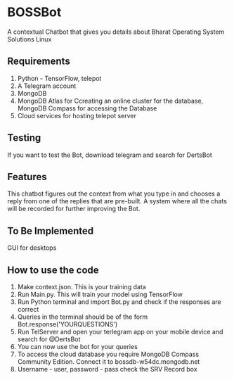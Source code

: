 # BOSSBot
A contextual Chatbot that gives you details about Bharat Operating System Solutions Linux

## Requirements
1. Python - TensorFlow, telepot
3. A Telegram account
4. MongoDB
5. MongoDB Atlas for Ccreating an online cluster for the database, MongoDB Compass for accessing the Database
6. Cloud services for hosting telepot server

## Testing
If you want to test the Bot, download telegram and search for DertsBot

## Features
This chatbot figures out the context from what you type in and chooses a reply from one of the replies that are pre-built. A system where all the chats will be recorded for further improving the Bot. 

## To Be Implemented
GUI for desktops

## How to use the code
1. Make context.json. This is your training data
2. Run Main.py. This will train your model using TensorFlow
3. Run Python terminal and import Bot.py and check if the responses are correct
4. Queries in the terminal should be of the form Bot.response('YOURQUESTIONS')
5. Run TelServer and open your terlegram app on your mobile device and search for @DertsBot
6. You can now use the bot for your queries
7. To access the cloud database you require MongoDB Compass Community Edition. Connect it to bossdb-w54dc.mongodb.net
8. Username - user, password - pass check the SRV Record box